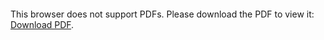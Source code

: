 <object data="christ-in-song/CIS1908pdfs/501.pdf" type="application/pdf" width="100%" height="1024px">
    <embed src="christ-in-song/CIS1908pdfs/501.pdf">
        <p>This browser does not support PDFs. Please download the PDF to view it: <a href="christ-in-song/CIS1908pdfs/501.pdf">Download PDF</a>.</p>
    </embed>
</object>
